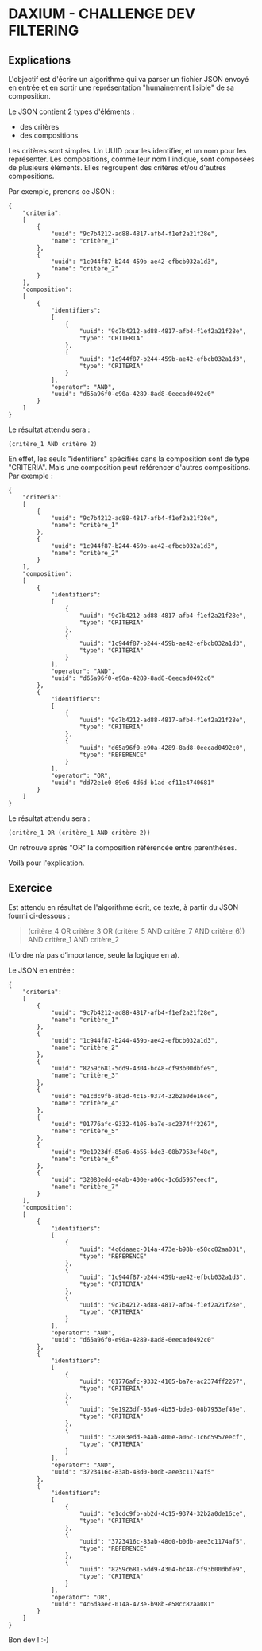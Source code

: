 # DAXIUM - CHALLENGE DEV FILTERING #

## Explications

L'objectif est d'écrire un algorithme qui va parser un fichier JSON envoyé en entrée et en sortir une représentation "humainement lisible" de sa composition.

Le JSON contient 2 types d'éléments :
  * des critères
  * des compositions

Les critères sont simples. Un UUID pour les identifier, et un nom pour les représenter.
Les compositions, comme leur nom l'indique, sont composées de plusieurs éléments. Elles regroupent des critères et/ou d'autres compositions.

Par exemple, prenons ce JSON :


```
{
    "criteria":
    [
        {
            "uuid": "9c7b4212-ad88-4817-afb4-f1ef2a21f28e",
            "name": "critère_1"
        },
        {
            "uuid": "1c944f87-b244-459b-ae42-efbcb032a1d3",
            "name": "critère_2"
        }
    ],
    "composition":
    [
        {
            "identifiers":
            [
                {
                    "uuid": "9c7b4212-ad88-4817-afb4-f1ef2a21f28e",
                    "type": "CRITERIA"
                },
                {
                    "uuid": "1c944f87-b244-459b-ae42-efbcb032a1d3",
                    "type": "CRITERIA"
                }
            ],
            "operator": "AND",
            "uuid": "d65a96f0-e90a-4289-8ad8-0eecad0492c0"
        }
    ]
}
```

Le résultat attendu sera : 

```
(critère_1 AND critère 2)
```

En effet, les seuls "identifiers" spécifiés dans la composition sont de type "CRITERIA". Mais une composition peut référencer d'autres compositions.
Par exemple : 


```
{
    "criteria":
    [
        {
            "uuid": "9c7b4212-ad88-4817-afb4-f1ef2a21f28e",
            "name": "critère_1"
        },
        {
            "uuid": "1c944f87-b244-459b-ae42-efbcb032a1d3",
            "name": "critère_2"
        }
    ],
    "composition":
    [
        {
            "identifiers":
            [
                {
                    "uuid": "9c7b4212-ad88-4817-afb4-f1ef2a21f28e",
                    "type": "CRITERIA"
                },
                {
                    "uuid": "1c944f87-b244-459b-ae42-efbcb032a1d3",
                    "type": "CRITERIA"
                }
            ],
            "operator": "AND",
            "uuid": "d65a96f0-e90a-4289-8ad8-0eecad0492c0"
        },
        {
            "identifiers":
            [
                {
                    "uuid": "9c7b4212-ad88-4817-afb4-f1ef2a21f28e",
                    "type": "CRITERIA"
                },
                {
                    "uuid": "d65a96f0-e90a-4289-8ad8-0eecad0492c0",
                    "type": "REFERENCE"
                }
            ],
            "operator": "OR",
            "uuid": "dd72e1e0-89e6-4d6d-b1ad-ef11e4740681"
        }
    ]
}
```

Le résultat attendu sera : 

```
(critère_1 OR (critère_1 AND critère 2))
```

On retrouve après "OR" la composition référencée entre parenthèses.


Voilà pour l'explication.



## Exercice

Est attendu en résultat de l'algorithme écrit, ce texte, à partir du JSON fourni ci-dessous :

> (critère_4 OR critère_3 OR (critère_5 AND critère_7 AND critère_6)) AND critère_1 AND critère_2

(L’ordre n’a pas d’importance, seule la logique en a).

Le JSON en entrée : 

```
{
    "criteria":
    [
        {
            "uuid": "9c7b4212-ad88-4817-afb4-f1ef2a21f28e",
            "name": "critère_1"
        },
        {
            "uuid": "1c944f87-b244-459b-ae42-efbcb032a1d3",
            "name": "critère_2"
        },
        {
            "uuid": "8259c681-5dd9-4304-bc48-cf93b00dbfe9",
            "name": "critère_3"
        },
        {
            "uuid": "e1cdc9fb-ab2d-4c15-9374-32b2a0de16ce",
            "name": "critère_4"
        },
        {
            "uuid": "01776afc-9332-4105-ba7e-ac2374ff2267",
            "name": "critère_5"
        },
        {
            "uuid": "9e1923df-85a6-4b55-bde3-08b7953ef48e",
            "name": "critère_6"
        },
        {
            "uuid": "32083edd-e4ab-400e-a06c-1c6d5957eecf",
            "name": "critère_7"
        }
    ],
    "composition":
    [
        {
            "identifiers":
            [
                {
                    "uuid": "4c6daaec-014a-473e-b98b-e58cc82aa081",
                    "type": "REFERENCE"
                },
                {
                    "uuid": "1c944f87-b244-459b-ae42-efbcb032a1d3",
                    "type": "CRITERIA"
                },
                {
                    "uuid": "9c7b4212-ad88-4817-afb4-f1ef2a21f28e",
                    "type": "CRITERIA"
                }
            ],
            "operator": "AND",
            "uuid": "d65a96f0-e90a-4289-8ad8-0eecad0492c0"
        },
        {
            "identifiers":
            [
                {
                    "uuid": "01776afc-9332-4105-ba7e-ac2374ff2267",
                    "type": "CRITERIA"
                },
                {
                    "uuid": "9e1923df-85a6-4b55-bde3-08b7953ef48e",
                    "type": "CRITERIA"
                },
                {
                    "uuid": "32083edd-e4ab-400e-a06c-1c6d5957eecf",
                    "type": "CRITERIA"
                }
            ],
            "operator": "AND",
            "uuid": "3723416c-83ab-48d0-b0db-aee3c1174af5"
        },
        {
            "identifiers":
            [
                {
                    "uuid": "e1cdc9fb-ab2d-4c15-9374-32b2a0de16ce",
                    "type": "CRITERIA"
                },
                {
                    "uuid": "3723416c-83ab-48d0-b0db-aee3c1174af5",
                    "type": "REFERENCE"
                },
                {
                    "uuid": "8259c681-5dd9-4304-bc48-cf93b00dbfe9",
                    "type": "CRITERIA"
                }
            ],
            "operator": "OR",
            "uuid": "4c6daaec-014a-473e-b98b-e58cc82aa081"
        }
    ]
}
```

Bon dev ! :-)